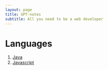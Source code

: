 ```yaml
---
layout: page
title: GPT-notes
subtitle: All you need to be a web developer
---
```


# Languages
1. [Java](java/index.md)
2. [Javascript](javascript/index.md)
